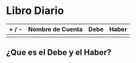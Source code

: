 # Libro Diario

| + / - | Nombre de Cuenta | Debe | Haber |
| ----- | ---------------- | ---- | ----- |
|       |                  |      |       |

## ¿Que es el Debe y el Haber?